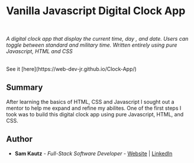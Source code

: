 # Vanilla Javascript Digital Clock App

<br>

_A digital clock app that display the current time, day , and date. Users can toggle between standard and military time. 
Written entirely using pure Javascript, HTML and CSS_

<br>
See it [here](https://web-dev-jr.github.io/Clock-App/)
<br>
<images src="digital-clock.PNG">
  
## Summary

After learning the basics of HTML, CSS and Javascript I sought out a mentor to help me expand and refine my abilites. One of the first steps
I took was to build this digital clock app using pure Javascript, HTML, and CSS. 

## Author

* **Sam Kautz** - *Full-Stack Software Developer* - [Website](https://samkautzresume.dev/) | [LinkedIn](https://www.linkedin.com/in/sam-k-64455416a/)

